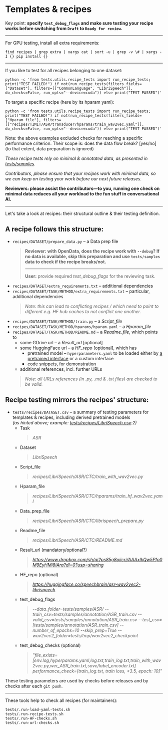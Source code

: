 # Templates & recipes

Key point: **specify `test_debug_flags` and make sure testing your recipe works before switching from `Draft` to `Ready for review`.**

---

For GPU testing, install all extra requirements:
```
find recipes | grep extra | xargs cat | sort -u | grep -v \# | xargs -I {} pip install {}
```

---

If you like to test for all recipes belonging to one dataset:
```
python -c 'from tests.utils.recipe_tests import run_recipe_tests; print("TEST FAILED!") if not(run_recipe_tests(filters_fields=["Dataset"], filters=[["CommonLanguage", "LibriSpeech"]], do_checks=False, run_opts="--device=cuda")) else print("TEST PASSED")'
```

To target a specific recipe (here by its hparam yaml):
```
python -c 'from tests.utils.recipe_tests import run_recipe_tests; print("TEST FAILED!") if not(run_recipe_tests(filters_fields=["Hparam_file"], filters=[["recipes/TIMIT/ASR/transducer/hparams/train_wav2vec.yaml"]], do_checks=False, run_opts="--device=cuda")) else print("TEST PASSED")'
```

Note: the above examples excluded checks for reaching a specific performance criterion. Their scope is: does the data flow break? [yes/no]
<br/> (to that extent, data preparation is ignored)

_These recipe tests rely on minimal & annotated data, as presented in [tests/samples](https://github.com/speechbrain/speechbrain/tree/develop/tests/samples)._

_Contributors, please ensure that your recipes work with minimal data, so we can keep on testing your work before our next future releases._

__Reviewers: please assist the contributors—to you, running one check on minimal data reduces all your workload to the fun stuff in conversational AI.__

---

Let's take a look at recipes: their structural outline & their testing definition.

## A recipe follows this structure:
* `recipes/DATASET/prepare_data.py` – a Data prep file
  > __Reviewer: with OpenData, does the recipe work with `--debug`? If no data is available, skip this preparation and use `tests/samples` data to check if the recipe breaks/not.__
  <br/><hr/>
  > **User:** provide required _test_debug_flags_ for the reviewing task.
* `recipes/DATASET/extra_requirements.txt` – additional dependencies
* `recipes/DATASET/TASK/METHOD/extra_requirements.txt` – particular, additional dependencies
  > _Note: this can lead to conflicting recipes / which need to point to different e.g. HF hub caches to not conflict one another._
* `recipes/DATASET/TASK/METHOD/train.py` – a _Script_file_
* `recipes/DATASET/TASK/METHOD/hparams/hparam.yaml` – a _Hparam_file_
* `recipes/DATASET/TASK/METHOD/README.md` – a _Readme_file_, which points to
  * some GDrive url – a _Result_url_ [optional]
  * some HuggingFace url – a _HF_repo_ [optional], which has
    * pretrained model – `hyperparameters.yaml` to be loaded either by [a pretrained interface](https://github.com/speechbrain/speechbrain/tree/develop/speechbrain/pretrained) or a custom interface
    * code snippets, for demonstration
  * additional references, incl. further URLs
  > _Note: all URLs references (in .py, .md & .txt files) are checked to be valid._

## Recipe testing mirrors the recipes' structure:
* `tests/recipes/DATASET.csv` – a summary of testing parameters for templates & recipes, including derived pretrained models
  <br/>_(as hinted above; example: [tests/recipes/LibriSpeech.csv](https://github.com/speechbrain/speechbrain/tree/develop/tests/recipes/LibriSpeech.csv):2)_
  * Task
    >_ASR_
  * Dataset
    > _LibriSpeech_
  * Script_file
    > _recipes/LibriSpeech/ASR/CTC/train_with_wav2vec.py_
  * Hparam_file
    > _recipes/LibriSpeech/ASR/CTC/hparams/train_hf_wav2vec.yaml_
  * Data_prep_file
    > _recipes/LibriSpeech/ASR/CTC/librispeech_prepare.py_
  * Readme_file
    > _recipes/LibriSpeech/ASR/CTC/README.md_
  * Result_url (mandatory/optional?)
    > _https://www.dropbox.com/sh/qj2ps85g8oiicrj/AAAxlkQw5Pfo0M9EyHMi8iAra?dl=0?usp=sharing_
  * HF_repo (optional)
    > _https://huggingface.co/speechbrain/asr-wav2vec2-librispeech_
  * test_debug_flags
    > _--data_folder=tests/samples/ASR/ --train_csv=tests/samples/annotation/ASR_train.csv --valid_csv=tests/samples/annotation/ASR_train.csv --test_csv=[tests/samples/annotation/ASR_train.csv] --number_of_epochs=10 --skip_prep=True --wav2vec2_folder=tests/tmp/wav2vec2_checkpoint_
  * test_debug_checks (optional)
    > _"file_exists=[env.log,hyperparams.yaml,log.txt,train_log.txt,train_with_wav2vec.py,wer_ASR_train.txt,save/label_encoder.txt] performance_check=[train_log.txt, train loss, <3.5, epoch: 10]"_

These testing parameters are used by checks before releases and by checks after each `git push`.

---

These tools help to check all recipes (for maintainers):
```
tests/.run-load-yaml-tests.sh
tests/.run-recipe-tests.sh
tests/.run-HF-checks.sh
tests/.run-url-checks.sh
```
